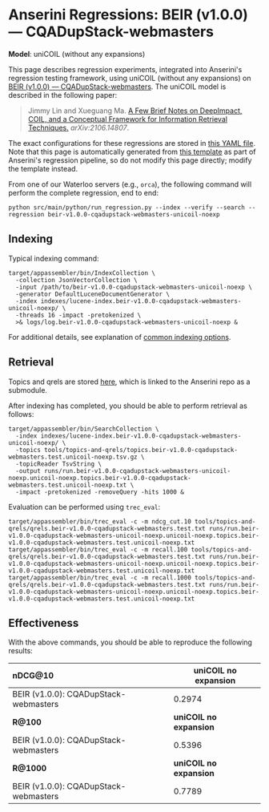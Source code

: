 # Anserini Regressions: BEIR (v1.0.0) &mdash; CQADupStack-webmasters

**Model**: uniCOIL (without any expansions)

This page describes regression experiments, integrated into Anserini's regression testing framework, using uniCOIL (without any expansions) on [BEIR (v1.0.0) &mdash; CQADupStack-webmasters](http://beir.ai/).
The uniCOIL model is described in the following paper:

> Jimmy Lin and Xueguang Ma. [A Few Brief Notes on DeepImpact, COIL, and a Conceptual Framework for Information Retrieval Techniques.](https://arxiv.org/abs/2106.14807) _arXiv:2106.14807_.

The exact configurations for these regressions are stored in [this YAML file](../../src/main/resources/regression/beir-v1.0.0-cqadupstack-webmasters-unicoil-noexp.yaml).
Note that this page is automatically generated from [this template](../../src/main/resources/docgen/templates/beir-v1.0.0-cqadupstack-webmasters-unicoil-noexp.template) as part of Anserini's regression pipeline, so do not modify this page directly; modify the template instead.

From one of our Waterloo servers (e.g., `orca`), the following command will perform the complete regression, end to end:

```
python src/main/python/run_regression.py --index --verify --search --regression beir-v1.0.0-cqadupstack-webmasters-unicoil-noexp
```

## Indexing

Typical indexing command:

```
target/appassembler/bin/IndexCollection \
  -collection JsonVectorCollection \
  -input /path/to/beir-v1.0.0-cqadupstack-webmasters-unicoil-noexp \
  -generator DefaultLuceneDocumentGenerator \
  -index indexes/lucene-index.beir-v1.0.0-cqadupstack-webmasters-unicoil-noexp/ \
  -threads 16 -impact -pretokenized \
  >& logs/log.beir-v1.0.0-cqadupstack-webmasters-unicoil-noexp &
```

For additional details, see explanation of [common indexing options](../../docs/common-indexing-options.md).

## Retrieval

Topics and qrels are stored [here](https://github.com/castorini/anserini-tools/tree/master/topics-and-qrels), which is linked to the Anserini repo as a submodule.

After indexing has completed, you should be able to perform retrieval as follows:

```
target/appassembler/bin/SearchCollection \
  -index indexes/lucene-index.beir-v1.0.0-cqadupstack-webmasters-unicoil-noexp/ \
  -topics tools/topics-and-qrels/topics.beir-v1.0.0-cqadupstack-webmasters.test.unicoil-noexp.tsv.gz \
  -topicReader TsvString \
  -output runs/run.beir-v1.0.0-cqadupstack-webmasters-unicoil-noexp.unicoil-noexp.topics.beir-v1.0.0-cqadupstack-webmasters.test.unicoil-noexp.txt \
  -impact -pretokenized -removeQuery -hits 1000 &
```

Evaluation can be performed using `trec_eval`:

```
target/appassembler/bin/trec_eval -c -m ndcg_cut.10 tools/topics-and-qrels/qrels.beir-v1.0.0-cqadupstack-webmasters.test.txt runs/run.beir-v1.0.0-cqadupstack-webmasters-unicoil-noexp.unicoil-noexp.topics.beir-v1.0.0-cqadupstack-webmasters.test.unicoil-noexp.txt
target/appassembler/bin/trec_eval -c -m recall.100 tools/topics-and-qrels/qrels.beir-v1.0.0-cqadupstack-webmasters.test.txt runs/run.beir-v1.0.0-cqadupstack-webmasters-unicoil-noexp.unicoil-noexp.topics.beir-v1.0.0-cqadupstack-webmasters.test.unicoil-noexp.txt
target/appassembler/bin/trec_eval -c -m recall.1000 tools/topics-and-qrels/qrels.beir-v1.0.0-cqadupstack-webmasters.test.txt runs/run.beir-v1.0.0-cqadupstack-webmasters-unicoil-noexp.unicoil-noexp.topics.beir-v1.0.0-cqadupstack-webmasters.test.unicoil-noexp.txt
```

## Effectiveness

With the above commands, you should be able to reproduce the following results:

| **nDCG@10**                                                                                                  | **uniCOIL no expansion**|
|:-------------------------------------------------------------------------------------------------------------|-----------|
| BEIR (v1.0.0): CQADupStack-webmasters                                                                        | 0.2974    |
| **R@100**                                                                                                    | **uniCOIL no expansion**|
| BEIR (v1.0.0): CQADupStack-webmasters                                                                        | 0.5396    |
| **R@1000**                                                                                                   | **uniCOIL no expansion**|
| BEIR (v1.0.0): CQADupStack-webmasters                                                                        | 0.7789    |

